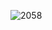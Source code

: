 ![2058](https://github.com/yuxuantaoisak/unit_4/assets/144768397/65f001ad-986b-4ca1-bf26-e05473bcea29)
